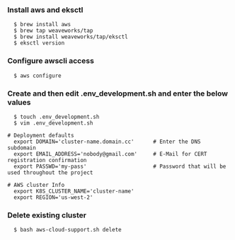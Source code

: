 ### Install aws and eksctl

```console
  $ brew install aws
  $ brew tap weaveworks/tap
  $ brew install weaveworks/tap/eksctl
  $ eksctl version
```

### Configure awscli access

```console
  $ aws configure
```

### Create and then edit .env_development.sh and enter the below values

```console
  $ touch .env_development.sh
  $ vim .env_development.sh

# Deployment defaults
  export DOMAIN='cluster-name.domain.cc'      # Enter the DNS subdomain
  export EMAIL_ADDRESS='nobody@gmail.com'     # E-Mail for CERT registration confirmation
  export PASSWD='my-pass'                     # Password that will be used throughout the project

# AWS cluster Info
  export K8S_CLUSTER_NAME='cluster-name'
  export REGION='us-west-2'
```

### Delete existing cluster

```console
  $ bash aws-cloud-support.sh delete
```
